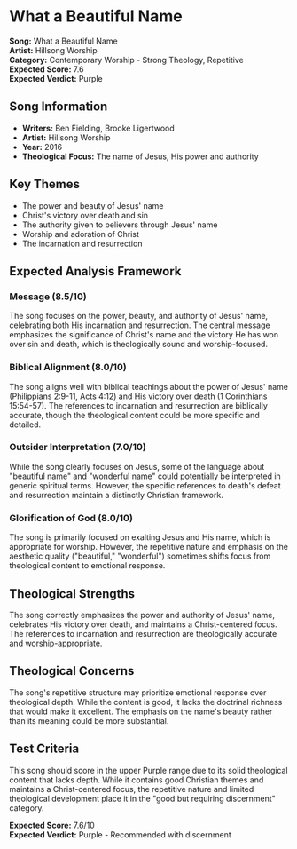 # What a Beautiful Name

**Song:** What a Beautiful Name  
**Artist:** Hillsong Worship  
**Category:** Contemporary Worship - Strong Theology, Repetitive  
**Expected Score:** 7.6  
**Expected Verdict:** Purple  

## Song Information
- **Writers:** Ben Fielding, Brooke Ligertwood
- **Artist:** Hillsong Worship
- **Year:** 2016
- **Theological Focus:** The name of Jesus, His power and authority

## Key Themes
- The power and beauty of Jesus' name
- Christ's victory over death and sin
- The authority given to believers through Jesus' name
- Worship and adoration of Christ
- The incarnation and resurrection

## Expected Analysis Framework

### Message (8.5/10)
The song focuses on the power, beauty, and authority of Jesus' name, celebrating both His incarnation and resurrection. The central message emphasizes the significance of Christ's name and the victory He has won over sin and death, which is theologically sound and worship-focused.

### Biblical Alignment (8.0/10)
The song aligns well with biblical teachings about the power of Jesus' name (Philippians 2:9-11, Acts 4:12) and His victory over death (1 Corinthians 15:54-57). The references to incarnation and resurrection are biblically accurate, though the theological content could be more specific and detailed.

### Outsider Interpretation (7.0/10)
While the song clearly focuses on Jesus, some of the language about "beautiful name" and "wonderful name" could potentially be interpreted in generic spiritual terms. However, the specific references to death's defeat and resurrection maintain a distinctly Christian framework.

### Glorification of God (8.0/10)
The song is primarily focused on exalting Jesus and His name, which is appropriate for worship. However, the repetitive nature and emphasis on the aesthetic quality ("beautiful," "wonderful") sometimes shifts focus from theological content to emotional response.

## Theological Strengths
The song correctly emphasizes the power and authority of Jesus' name, celebrates His victory over death, and maintains a Christ-centered focus. The references to incarnation and resurrection are theologically accurate and worship-appropriate.

## Theological Concerns
The song's repetitive structure may prioritize emotional response over theological depth. While the content is good, it lacks the doctrinal richness that would make it excellent. The emphasis on the name's beauty rather than its meaning could be more substantial.

## Test Criteria
This song should score in the upper Purple range due to its solid theological content that lacks depth. While it contains good Christian themes and maintains a Christ-centered focus, the repetitive nature and limited theological development place it in the "good but requiring discernment" category.

**Expected Score:** 7.6/10  
**Expected Verdict:** Purple - Recommended with discernment
